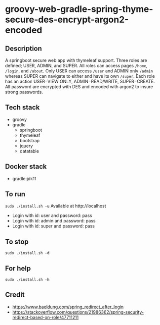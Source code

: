 # groovy-web-gradle-spring-thyme-secure-des-encrypt-argon2-encoded

## Description
A springboot secure web app with thymeleaf support.
Three roles are defined; USER, ADMIN, and SUPER. All roles
can access pages `/home`, `/login`, and `/about`. Only USER
can access `/user` and ADMIN only `/admin` whereas SUPER can
navigate to either and have its own `/super`. Each role
has an action USER=VIEW ONLY, ADMIN=READ/WRITE, SUPER=CREATE.
All password are encrypted with DES and encoded with argon2
to insure strong passwords.

## Tech stack
- groovy
- gradle
  - springboot
  - thymeleaf
  - bootstrap
  - jquery
  - datatable

## Docker stack
- gradle:jdk11

## To run
`sudo ./install.sh -u`
Available at http://localhost
- Login with id: user and password: pass
- Login with id: admin and password: pass
- Login with id: super and password: pass

## To stop
`sudo ./install.sh -d`

## For help
`sudo ./install.sh -h`

## Credit
- https://www.baeldung.com/spring_redirect_after_login
- https://stackoverflow.com/questions/21986362/spring-security-redirect-based-on-role/47711211
